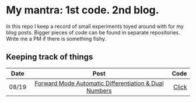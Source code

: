 # My mantra: 1st code. 2nd blog.

In this repo I keep a record of small experiments toyed around with for my blog posts. Bigger pieces of code can be found in separate repositories. Write me a PM if there is something fishy.

## Keeping track of things

| Date  | Post  | Code  |
| ------ |:-------------:| -----:|
| 08/19 | [Forward Mode Automatic Differentiation & Dual Numbers](https://roberttlange.github.io/posts/2019/08/blog-post-7/) | [Click](01_dual_number_ad/) |
